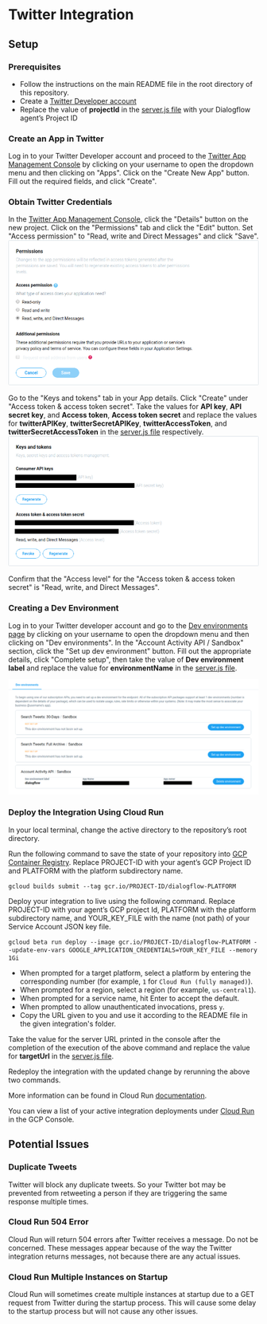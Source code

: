 # Twitter Integration

## Setup

### Prerequisites

- Follow the instructions on the main README file in the root directory of this repository.
- Create a [Twitter Developer account](http://developer.twitter.com/en/apply/user)
- Replace the value of __projectId__ in the [server.js file](https://github.com/GoogleCloudPlatform/dialogflow-integrations/blob/03676af04840c21c12e2590393d5542602591bee/twitter/server.js#L40) with your Dialogflow agent’s Project ID

### Create an App in Twitter

Log in to your Twitter Developer account and proceed to the [Twitter App Management Console](https://developer.twitter.com/en/apps) by clicking on your username to open the dropdown menu and then clicking on  "Apps". Click on the  "Create New App" button. Fill out the required fields, and click  "Create".

### Obtain Twitter Credentials

In the [Twitter App Management Console](https://developer.twitter.com/en/apps), 
click the  "Details" button on the new project. Click on the  "Permissions" tab and click the  "Edit" button. Set  "Access permission" to  "Read, write and Direct Messages" and click  "Save".
![alt text](images/twitter-obtain-twitter-credentials-1.png)

Go to the  "Keys and tokens" tab in your App details. Click  "Create" under  "Access token & access token secret". Take the values for __API key__, __API secret key__, and __Access token__, __Access token secret__ and replace the values for __twitterAPIKey__, __twitterSecretAPIKey__, __twitterAccessToken__, and __twitterSecretAccessToken__ in the [server.js file](https://github.com/GoogleCloudPlatform/dialogflow-integrations/blob/03676af04840c21c12e2590393d5542602591bee/twitter/server.js#L35-L38) respectively.
![alt text](images/twitter-obtain-twitter-credentials-2.png)

Confirm that the  "Access level" for the  "Access token & access token secret" is  "Read, write, and Direct Messages". 

### Creating a Dev Environment

Log in to your Twitter developer account and go to the [Dev environments page](https://developer.twitter.com/en/account/environments) by clicking on your username to open the dropdown menu and then clicking on  "Dev environments". In the  "Account Activity API / Sandbox" section, click the  "Set up dev environment" button. Fill out the appropriate details, click  "Complete setup", then take the value of __Dev environment label__ and replace the value for __environmentName__ in the [server.js file](https://github.com/GoogleCloudPlatform/dialogflow-integrations/blob/03676af04840c21c12e2590393d5542602591bee/twitter/server.js#L41).

![alt text](images/twitter-creating-a-dev-environment.png)

### Deploy the Integration Using Cloud Run

In your local terminal, change the active directory to the repository’s root directory.

Run the following command to save the state of your repository into [GCP Container Registry](https://console.cloud.google.com/gcr/). Replace PROJECT-ID with your agent’s GCP Project ID and PLATFORM with the platform subdirectory name.

```shell
gcloud builds submit --tag gcr.io/PROJECT-ID/dialogflow-PLATFORM
```

Deploy your integration to live using the following command. Replace PROJECT-ID with your agent’s GCP project Id, PLATFORM with the platform subdirectory name, and YOUR_KEY_FILE with the name (not path) of your Service Account JSON key file.

```shell
gcloud beta run deploy --image gcr.io/PROJECT-ID/dialogflow-PLATFORM --update-env-vars GOOGLE_APPLICATION_CREDENTIALS=YOUR_KEY_FILE --memory 1Gi
```

- When prompted for a target platform, select a platform by entering the corresponding number (for example, ``1`` for ``Cloud Run (fully managed)``).
 - When prompted for a region, select a region (for example, ``us-central1``).
 - When prompted for a service name, hit Enter to accept the default.
 - When prompted to allow unauthenticated invocations, press ``y``.
 - Copy the URL given to you and use it according to the README file in the
 given integration's folder.

Take the value for the server URL printed in the console after the completion of the execution of the above command and replace the value for __targetUrl__ in the [server.js file](https://github.com/GoogleCloudPlatform/dialogflow-integrations/blob/03676af04840c21c12e2590393d5542602591bee/twitter/server.js#L39). 

Redeploy the integration with the updated change by rerunning the above two commands. 

More information can be found in Cloud Run
[documentation](https://cloud.google.com/run/docs/deploying).

You can view a list of your active integration deployments under [Cloud Run](https://console.cloud.google.com/run) in the GCP Console.

## Potential Issues

### Duplicate Tweets

Twitter will block any duplicate tweets. So your Twitter bot may be prevented from retweeting a person if they are triggering the same response multiple times.

### Cloud Run 504 Error

Cloud Run will return 504 errors after Twitter receives a message. Do not be concerned. These messages appear because of the way the Twitter integration returns messages, not because there are any actual issues.

### Cloud Run Multiple Instances on Startup

Cloud Run will sometimes create multiple instances at startup due to a GET request from Twitter during the startup process. This will cause some delay to the startup process but will not cause any other issues.
